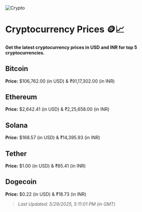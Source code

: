 
![Crypto](https://www.techguide.com.au/wp-content/uploads/2020/11/crypto3.jpeg)

# Cryptocurrency Prices 🪙📈

#### Get the latest cryptocurrency prices in USD and INR for top 5 cryptocurrencies.

## Bitcoin

**Price:** $106,762.00 (in USD) & ₹91,17,302.00 (in INR)

## Ethereum

**Price:** $2,642.41 (in USD) & ₹2,25,658.00 (in INR)

## Solana

**Price:** $168.57 (in USD) & ₹14,395.93 (in INR)

## Tether

**Price:** $1.00 (in USD) & ₹85.41 (in INR)

## Dogecoin

**Price:** $0.22 (in USD) & ₹18.73 (in INR)

> _Last Updated: 5/29/2025, 5:11:01 PM (in GMT)_
